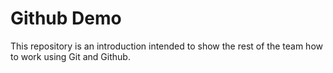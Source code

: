 # Github Demo
This repository is an introduction intended to show the rest of the team how to work using Git and Github.

